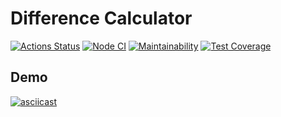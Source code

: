 # Difference Calculator

[![Actions Status](https://github.com/mirolev98/frontend-project-lvl2/workflows/hexlet-check/badge.svg)](https://github.com/mirolev98/frontend-project-lvl2/actions)
[![Node CI](https://github.com/mirolev98/frontend-project-lvl2/workflows/Node%20CI/badge.svg)](https://github.com/mirolev98/frontend-project-lvl2/actions/workflows/nodejs.yml)
[![Maintainability](https://api.codeclimate.com/v1/badges/61d885861231440580d7/maintainability)](https://codeclimate.com/github/mirolev98/frontend-project-lvl2/maintainability)
[![Test Coverage](https://api.codeclimate.com/v1/badges/61d885861231440580d7/test_coverage)](https://codeclimate.com/github/mirolev98/frontend-project-lvl2/test_coverage)

## Demo

[![asciicast](https://asciinema.org/a/iqbJBtLgAeIpbNLyFfAbUBSJp.svg)](https://asciinema.org/a/iqbJBtLgAeIpbNLyFfAbUBSJp)
